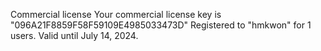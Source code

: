Commercial license
Your commercial license key is "096A21F8859F58F59109E4985033473D" Registered to "hmkwon" for 1 users. Valid
until July 14, 2024.
